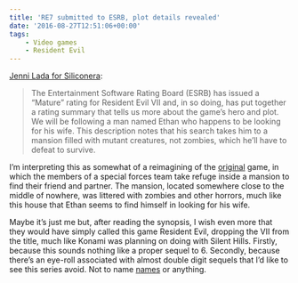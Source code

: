 ```yaml
---
title: 'RE7 submitted to ESRB, plot details revealed'
date: '2016-08-27T12:51:06+00:00'
tags:
    - Video games
    - Resident Evil
---
```


[Jenni Lada for Siliconera](https://www.siliconera.com/2016/08/26/resident-evil-viis-esrb-summary-reveals-plot/):

> The Entertainment Software Rating Board (ESRB) has issued a “Mature” rating for Resident Evil VII and, in so doing, has put together a rating summary that tells us more about the game’s hero and plot. We will be following a man named Ethan who happens to be looking for his wife. This description notes that his search takes him to a mansion filled with mutant creatures, not zombies, which he’ll have to defeat to survive.

I’m interpreting this as somewhat of a reimagining of the [original](https://en.wikipedia.org/wiki/Resident_Evil_(1996_video_game)) game, in which the members of a special forces team take refuge inside a mansion to find their friend and partner. The mansion, located somewhere close to the middle of nowhere, was littered with zombies and other horrors, much like this house that Ethan seems to find himself in looking for his wife.

Maybe it’s just me but, after reading the synopsis, I wish even more that they would have simply called this game Resident Evil, dropping the VII from the title, much like Konami was planning on doing with Silent Hills. Firstly, because this sounds nothing like a proper sequel to 6. Secondly, because there’s an eye-roll associated with almost double digit sequels that I’d like to see this series avoid. Not to name [names](https://en.wikipedia.org/wiki/Final_Fantasy#Main_series) or anything.